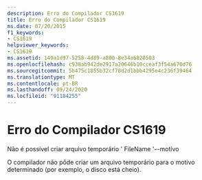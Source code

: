 ```yaml
---
description: Erro do Compilador CS1619
title: Erro do Compilador CS1619
ms.date: 07/20/2015
f1_keywords:
- CS1619
helpviewer_keywords:
- CS1619
ms.assetid: 149a1d97-5258-4d89-a800-8e34a6820503
ms.openlocfilehash: c938ab942de2917a20646b10cceaf3f54a670d76
ms.sourcegitcommit: 5b475c1855b32cf78d2d1bbb4295e4c236f39464
ms.translationtype: MT
ms.contentlocale: pt-BR
ms.lasthandoff: 09/24/2020
ms.locfileid: "91184255"
---
```

# <a name="compiler-error-cs1619"></a>Erro do Compilador CS1619

Não é possível criar arquivo temporário ' FileName '--motivo  
  
 O compilador não pôde criar um arquivo temporário para o motivo determinado (por exemplo, o disco está cheio).
